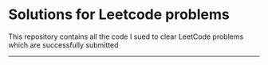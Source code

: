 # Solutions for Leetcode problems

This repository contains all the code I sued to clear LeetCode problems which are successfully submitted

---------------------------
